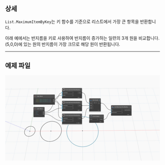 ## 상세
`List.MaximumItemByKey`는 키 함수를 기준으로 리스트에서 가장 큰 항목을 반환합니다.

아래 예에서는 반지름을 키로 사용하여 반지름이 증가하는 일련의 3개 원을 비교합니다. (5,0,0)에 있는 원의 반지름이 가장 크므로 해당 원이 반환됩니다.
___
## 예제 파일

![List.MaximumItemByKey](./List.MaximumItemByKey_img.jpg)
